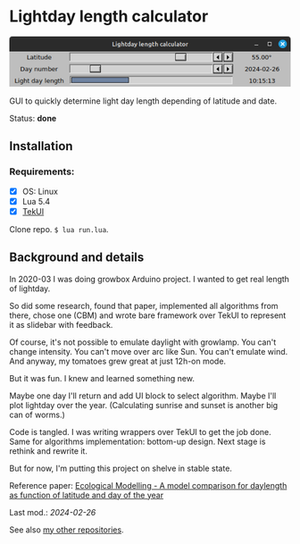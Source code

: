 # Lightday length calculator

![Lightday UI](images/Lightday%20screen.png)

GUI to quickly determine light day length depending of latitude and
date.

Status: **done**

## Installation

### Requirements:

- [x] OS: Linux
- [x] Lua 5.4
- [x] [TekUI](https://gist.github.com/martin-eden/e721436788994e5b183e94fb2f84b30b)

Clone repo. `$ lua run.lua`.

## Background and details

In 2020-03 I was doing growbox Arduino project. I wanted to get
real length of lightday.

So did some research, found that paper, implemented all algorithms from
there, chose one (CBM) and wrote bare framework over TekUI to represent
it as slidebar with feedback.

Of course, it's not possible to emulate daylight with growlamp. You can't change intensity. You can't move over arc like Sun. You can't
emulate wind. And anyway, my tomatoes grew great at just 12h-on mode.

But it was fun. I knew and learned something new.

Maybe one day I'll return and add UI block to select algorithm. Maybe
I'll plot lightday over the year. (Calculating sunrise and sunset is
another big can of worms.)

Code is tangled. I was writing wrappers over TekUI to get the job done.
Same for algorithms implementation: bottom-up design. Next stage is
rethink and rewrite it.

But for now, I'm putting this project on shelve in stable state.

Reference paper: [Ecological Modelling - A model comparison for daylength as function of latitude and day of the year](doc/Ecological%20Modelling%20-%20A%20model%20comparison%20for%20daylength%20as%20function%20of%20latitude%20and%20day%20of%20the%20year.pdf)

Last mod.: _2024-02-26_

See also [my other repositories](https://github.com/martin-eden/contents).
